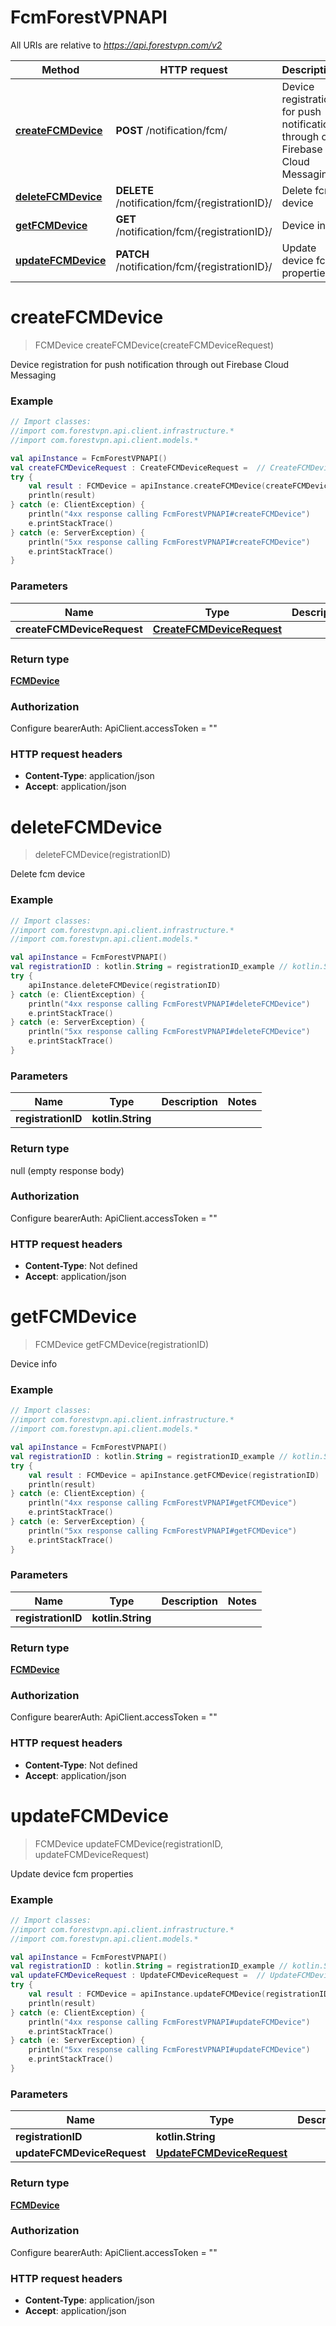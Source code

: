 # FcmForestVPNAPI

All URIs are relative to *https://api.forestvpn.com/v2*

Method | HTTP request | Description
------------- | ------------- | -------------
[**createFCMDevice**](FcmForestVPNAPI.md#createFCMDevice) | **POST** /notification/fcm/ | Device registration for push notification through out Firebase Cloud Messaging
[**deleteFCMDevice**](FcmForestVPNAPI.md#deleteFCMDevice) | **DELETE** /notification/fcm/{registrationID}/ | Delete fcm device
[**getFCMDevice**](FcmForestVPNAPI.md#getFCMDevice) | **GET** /notification/fcm/{registrationID}/ | Device info
[**updateFCMDevice**](FcmForestVPNAPI.md#updateFCMDevice) | **PATCH** /notification/fcm/{registrationID}/ | Update device fcm properties


<a name="createFCMDevice"></a>
# **createFCMDevice**
> FCMDevice createFCMDevice(createFCMDeviceRequest)

Device registration for push notification through out Firebase Cloud Messaging

### Example
```kotlin
// Import classes:
//import com.forestvpn.api.client.infrastructure.*
//import com.forestvpn.api.client.models.*

val apiInstance = FcmForestVPNAPI()
val createFCMDeviceRequest : CreateFCMDeviceRequest =  // CreateFCMDeviceRequest | 
try {
    val result : FCMDevice = apiInstance.createFCMDevice(createFCMDeviceRequest)
    println(result)
} catch (e: ClientException) {
    println("4xx response calling FcmForestVPNAPI#createFCMDevice")
    e.printStackTrace()
} catch (e: ServerException) {
    println("5xx response calling FcmForestVPNAPI#createFCMDevice")
    e.printStackTrace()
}
```

### Parameters

Name | Type | Description  | Notes
------------- | ------------- | ------------- | -------------
 **createFCMDeviceRequest** | [**CreateFCMDeviceRequest**](CreateFCMDeviceRequest.md)|  |

### Return type

[**FCMDevice**](FCMDevice.md)

### Authorization


Configure bearerAuth:
    ApiClient.accessToken = ""

### HTTP request headers

 - **Content-Type**: application/json
 - **Accept**: application/json

<a name="deleteFCMDevice"></a>
# **deleteFCMDevice**
> deleteFCMDevice(registrationID)

Delete fcm device

### Example
```kotlin
// Import classes:
//import com.forestvpn.api.client.infrastructure.*
//import com.forestvpn.api.client.models.*

val apiInstance = FcmForestVPNAPI()
val registrationID : kotlin.String = registrationID_example // kotlin.String | 
try {
    apiInstance.deleteFCMDevice(registrationID)
} catch (e: ClientException) {
    println("4xx response calling FcmForestVPNAPI#deleteFCMDevice")
    e.printStackTrace()
} catch (e: ServerException) {
    println("5xx response calling FcmForestVPNAPI#deleteFCMDevice")
    e.printStackTrace()
}
```

### Parameters

Name | Type | Description  | Notes
------------- | ------------- | ------------- | -------------
 **registrationID** | **kotlin.String**|  |

### Return type

null (empty response body)

### Authorization


Configure bearerAuth:
    ApiClient.accessToken = ""

### HTTP request headers

 - **Content-Type**: Not defined
 - **Accept**: application/json

<a name="getFCMDevice"></a>
# **getFCMDevice**
> FCMDevice getFCMDevice(registrationID)

Device info

### Example
```kotlin
// Import classes:
//import com.forestvpn.api.client.infrastructure.*
//import com.forestvpn.api.client.models.*

val apiInstance = FcmForestVPNAPI()
val registrationID : kotlin.String = registrationID_example // kotlin.String | 
try {
    val result : FCMDevice = apiInstance.getFCMDevice(registrationID)
    println(result)
} catch (e: ClientException) {
    println("4xx response calling FcmForestVPNAPI#getFCMDevice")
    e.printStackTrace()
} catch (e: ServerException) {
    println("5xx response calling FcmForestVPNAPI#getFCMDevice")
    e.printStackTrace()
}
```

### Parameters

Name | Type | Description  | Notes
------------- | ------------- | ------------- | -------------
 **registrationID** | **kotlin.String**|  |

### Return type

[**FCMDevice**](FCMDevice.md)

### Authorization


Configure bearerAuth:
    ApiClient.accessToken = ""

### HTTP request headers

 - **Content-Type**: Not defined
 - **Accept**: application/json

<a name="updateFCMDevice"></a>
# **updateFCMDevice**
> FCMDevice updateFCMDevice(registrationID, updateFCMDeviceRequest)

Update device fcm properties

### Example
```kotlin
// Import classes:
//import com.forestvpn.api.client.infrastructure.*
//import com.forestvpn.api.client.models.*

val apiInstance = FcmForestVPNAPI()
val registrationID : kotlin.String = registrationID_example // kotlin.String | 
val updateFCMDeviceRequest : UpdateFCMDeviceRequest =  // UpdateFCMDeviceRequest | 
try {
    val result : FCMDevice = apiInstance.updateFCMDevice(registrationID, updateFCMDeviceRequest)
    println(result)
} catch (e: ClientException) {
    println("4xx response calling FcmForestVPNAPI#updateFCMDevice")
    e.printStackTrace()
} catch (e: ServerException) {
    println("5xx response calling FcmForestVPNAPI#updateFCMDevice")
    e.printStackTrace()
}
```

### Parameters

Name | Type | Description  | Notes
------------- | ------------- | ------------- | -------------
 **registrationID** | **kotlin.String**|  |
 **updateFCMDeviceRequest** | [**UpdateFCMDeviceRequest**](UpdateFCMDeviceRequest.md)|  |

### Return type

[**FCMDevice**](FCMDevice.md)

### Authorization


Configure bearerAuth:
    ApiClient.accessToken = ""

### HTTP request headers

 - **Content-Type**: application/json
 - **Accept**: application/json

